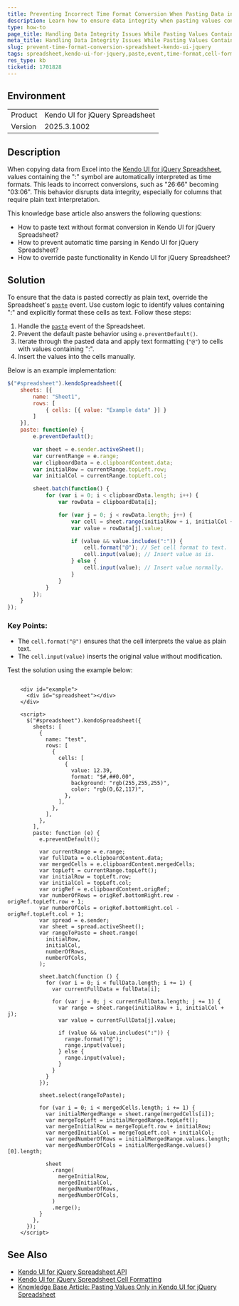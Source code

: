 ```yaml
---
title: Preventing Incorrect Time Format Conversion When Pasting Data in Kendo UI for jQuery Spreadsheet
description: Learn how to ensure data integrity when pasting values containing ":" from Excel into Kendo UI for jQuery Spreadsheet by overriding the paste event.
type: how-to
page_title: Handling Data Integrity Issues While Pasting Values Containing ":" in Kendo UI for jQuery Spreadsheet
meta_title: Handling Data Integrity Issues While Pasting Values Containing ":" in Kendo UI for jQuery Spreadsheet
slug: prevent-time-format-conversion-spreadsheet-kendo-ui-jquery
tags: spreadsheet,kendo-ui-for-jquery,paste,event,time-format,cell-formatting
res_type: kb
ticketid: 1701828
---
```


## Environment
<table>
<tbody>
<tr>
<td>Product</td>
<td>Kendo UI for jQuery Spreadsheet</td>
</tr>
<tr>
<td>Version</td>
<td>2025.3.1002</td>
</tr>
</tbody>
</table>

## Description

When copying data from Excel into the [Kendo UI for jQuery Spreadsheet](https://docs.telerik.com/kendo-ui/controls/data-management/spreadsheet/overview), values containing the ":" symbol are automatically interpreted as time formats. This leads to incorrect conversions, such as "26:66" becoming "03:06". This behavior disrupts data integrity, especially for columns that require plain text interpretation.

This knowledge base article also answers the following questions:
- How to paste text without format conversion in Kendo UI for jQuery Spreadsheet?
- How to prevent automatic time parsing in Kendo UI for jQuery Spreadsheet?
- How to override paste functionality in Kendo UI for jQuery Spreadsheet?

## Solution

To ensure that the data is pasted correctly as plain text, override the Spreadsheet's [`paste`](https://docs.telerik.com/kendo-ui/api/javascript/ui/spreadsheet/events/paste) event. Use custom logic to identify values containing ":" and explicitly format these cells as text. Follow these steps:

1. Handle the [`paste`](https://docs.telerik.com/kendo-ui/api/javascript/ui/spreadsheet/events/paste) event of the Spreadsheet.
2. Prevent the default paste behavior using `e.preventDefault()`.
3. Iterate through the pasted data and apply text formatting (`"@"`) to cells with values containing ":".
4. Insert the values into the cells manually.

Below is an example implementation:

```javascript
$("#spreadsheet").kendoSpreadsheet({
    sheets: [{
        name: "Sheet1",
        rows: [
            { cells: [{ value: "Example data" }] }
        ]
    }],
    paste: function(e) {
        e.preventDefault();

        var sheet = e.sender.activeSheet();
        var currentRange = e.range;
        var clipboardData = e.clipboardContent.data;
        var initialRow = currentRange.topLeft.row;
        var initialCol = currentRange.topLeft.col;

        sheet.batch(function() {
            for (var i = 0; i < clipboardData.length; i++) {
                var rowData = clipboardData[i];

                for (var j = 0; j < rowData.length; j++) {
                    var cell = sheet.range(initialRow + i, initialCol + j);
                    var value = rowData[j].value;

                    if (value && value.includes(":")) {
                        cell.format("@"); // Set cell format to text.
                        cell.input(value); // Insert value as is.
                    } else {
                        cell.input(value); // Insert value normally.
                    }
                }
            }
        });
    }
});
```

### Key Points:
- The `cell.format("@")` ensures that the cell interprets the value as plain text.
- The `cell.input(value)` inserts the original value without modification.

Test the solution using the example below:

```dojo

    <div id="example">
      <div id="spreadsheet"></div>
    </div>

    <script>
      $("#spreadsheet").kendoSpreadsheet({
        sheets: [
          {
            name: "test",
            rows: [
              {
                cells: [
                  {
                    value: 12.39,
                    format: "$#,##0.00",
                    background: "rgb(255,255,255)",
                    color: "rgb(0,62,117)",
                  },
                ],
              },
            ],
          },
        ],
        paste: function (e) {
          e.preventDefault();

          var currentRange = e.range;
          var fullData = e.clipboardContent.data;
          var mergedCells = e.clipboardContent.mergedCells;
          var topLeft = currentRange.topLeft();
          var initialRow = topLeft.row;
          var initialCol = topLeft.col;
          var origRef = e.clipboardContent.origRef;
          var numberOfRows = origRef.bottomRight.row - origRef.topLeft.row + 1;
          var numberOfCols = origRef.bottomRight.col - origRef.topLeft.col + 1;
          var spread = e.sender;
          var sheet = spread.activeSheet();
          var rangeToPaste = sheet.range(
            initialRow,
            initialCol,
            numberOfRows,
            numberOfCols,
          );

          sheet.batch(function () {
            for (var i = 0; i < fullData.length; i += 1) {
              var currentFullData = fullData[i];

              for (var j = 0; j < currentFullData.length; j += 1) {
                var range = sheet.range(initialRow + i, initialCol + j);
                var value = currentFullData[j].value;
                
                if (value && value.includes(":")) {
                  range.format("@");
                  range.input(value);
                } else {
                  range.input(value);
                }
              }
            }
          });

          sheet.select(rangeToPaste);

          for (var i = 0; i < mergedCells.length; i += 1) {
            var initialMergedRange = sheet.range(mergedCells[i]);
            var mergeTopLeft = initialMergedRange.topLeft();
            var mergeInitialRow = mergeTopLeft.row + initialRow;
            var mergedInitialCol = mergeTopLeft.col + initialCol;
            var mergedNumberOfRows = initialMergedRange.values.length;
            var mergedNumberOfCols = initialMergedRange.values()[0].length;

            sheet
              .range(
                mergeInitialRow,
                mergedInitialCol,
                mergedNumberOfRows,
                mergedNumberOfCols,
              )
              .merge();
          }
        },
      });
    </script>
```

## See Also

- [Kendo UI for jQuery Spreadsheet API](https://docs.telerik.com/kendo-ui/api/javascript/ui/spreadsheet)
- [Kendo UI for jQuery Spreadsheet Cell Formatting](https://docs.telerik.com/kendo-ui/controls/data-management/spreadsheet/formatting)
- [Knowledge Base Article: Pasting Values Only in Kendo UI for jQuery Spreadsheet](https://www.telerik.com/kendo-jquery-ui/documentation/knowledge-base/spreadsheet-paste-only-values)
